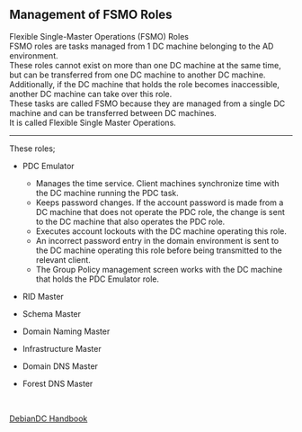 ## Management of FSMO Roles
Flexible Single-Master Operations (FSMO) Roles<br>
FSMO roles are tasks managed from 1 DC machine belonging to the AD environment.<br>
These roles cannot exist on more than one DC machine at the same time, but can be transferred from one DC machine to another DC machine.<br>
Additionally, if the DC machine that holds the role becomes inaccessible, another DC machine can take over this role.<br>
These tasks are called FSMO because they are managed from a single DC machine and can be transferred between DC machines.<br>
It is called Flexible Single Master Operations.<br>

---

These roles;<br>
- PDC Emulator<br>
  - Manages the time service. Client machines synchronize time with the DC machine running the PDC task.
  - Keeps password changes. If the account password is made from a DC machine that does not operate the PDC role, the change is sent to the DC machine that also operates the PDC role.
  - Executes account lockouts with the DC machine operating this role.
  - An incorrect password entry in the domain environment is sent to the DC machine operating this role before being transmitted to the relevant client.
  - The Group Policy management screen works with the DC machine that holds the PDC Emulator role.

- RID Master<br>
- Schema Master<br>
- Domain Naming Master<br>
- Infrastructure Master<br>
- Domain DNS Master<br>
- Forest DNS Master<br>

<br>

[DebianDC Handbook](https://github.com/eesmer/DebianDC/blob/master/DebianDC-Handbook.md)
